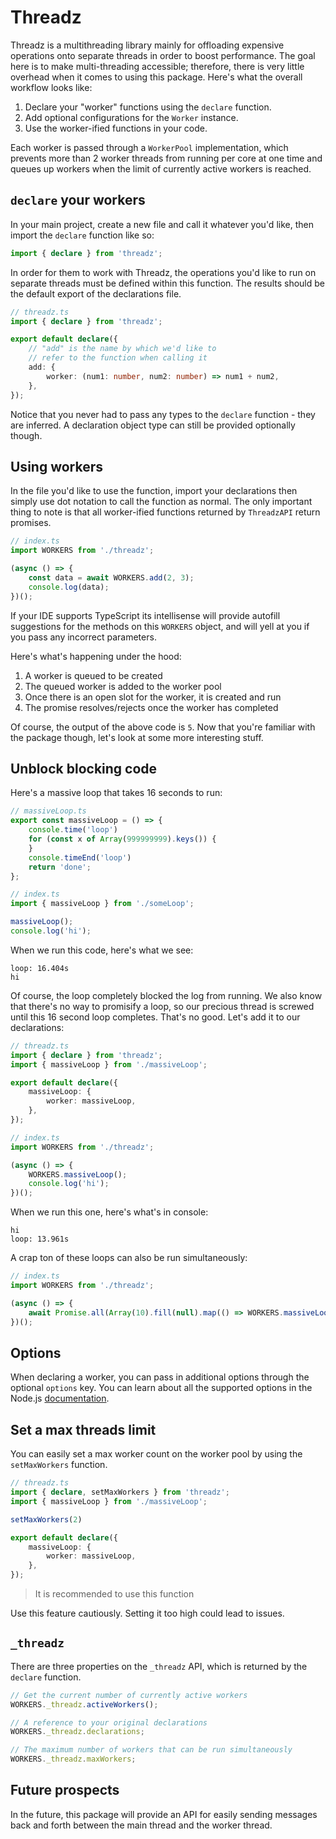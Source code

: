 # Threadz

Threadz is a multithreading library mainly for offloading expensive operations onto separate threads in order to boost performance. The goal here is to make multi-threading accessible; therefore, there is very little overhead when it comes to using this package. Here's what the overall workflow looks like:

1. Declare your "worker" functions using the `declare` function.
2. Add optional configurations for the `Worker` instance.
3. Use the worker-ified functions in your code.

Each worker is passed through a `WorkerPool` implementation, which prevents more than 2 worker threads from running per core at one time and queues up workers when the limit of currently active workers is reached.

## `declare` your workers

In your main project, create a new file and call it whatever you'd like, then import the `declare` function like so:

```TypeScript
import { declare } from 'threadz';
```

In order for them to work with Threadz, the operations you'd like to run on separate threads must be defined within this function. The results should be the default export of the declarations file.

```TypeScript
// threadz.ts
import { declare } from 'threadz';

export default declare({
    // "add" is the name by which we'd like to
    // refer to the function when calling it
    add: {
        worker: (num1: number, num2: number) => num1 + num2,
    },
});
```

Notice that you never had to pass any types to the `declare` function - they are inferred. A declaration object type can still be provided optionally though.

## Using workers

In the file you'd like to use the function, import your declarations then simply use dot notation to call the function as normal. The only important thing to note is that all worker-ified functions returned by `ThreadzAPI` return promises.

```TypeScript
// index.ts
import WORKERS from './threadz';

(async () => {
    const data = await WORKERS.add(2, 3);
    console.log(data);
})();
```

If your IDE supports TypeScript its intellisense will provide autofill suggestions for the methods on this `WORKERS` object, and will yell at you if you pass any incorrect parameters.

Here's what's happening under the hood:

1. A worker is queued to be created
2. The queued worker is added to the worker pool
3. Once there is an open slot for the worker, it is created and run
4. The promise resolves/rejects once the worker has completed

Of course, the output of the above code is `5`. Now that you're familiar with the package though, let's look at some more interesting stuff.

## Unblock blocking code

Here's a massive loop that takes 16 seconds to run:

```TypeScript
// massiveLoop.ts
export const massiveLoop = () => {
    console.time('loop')
    for (const x of Array(999999999).keys()) {
    }
    console.timeEnd('loop')
    return 'done';
};
```

```TypeScript
// index.ts
import { massiveLoop } from './someLoop';

massiveLoop();
console.log('hi');
```

When we run this code, here's what we see:

```text
loop: 16.404s
hi
```

Of course, the loop completely blocked the log from running. We also know that there's no way to promisify a loop, so our precious thread is screwed until this 16 second loop completes. That's no good. Let's add it to our declarations:

```TypeScript
// threadz.ts
import { declare } from 'threadz';
import { massiveLoop } from './massiveLoop';

export default declare({
    massiveLoop: {
        worker: massiveLoop,
    },
});
```

```TypeScript
// index.ts
import WORKERS from './threadz';

(async () => {
    WORKERS.massiveLoop();
    console.log('hi');
})();
```

When we run this one, here's what's in console:

```text
hi
loop: 13.961s
```

A crap ton of these loops can also be run simultaneously:

```TypeScript
// index.ts
import WORKERS from './threadz';

(async () => {
    await Promise.all(Array(10).fill(null).map(() => WORKERS.massiveLoop()));
})();
```

## Options

When declaring a worker, you can pass in additional options through the optional `options` key. You can learn about all the supported options in the Node.js [documentation](https://nodejs.org/api/worker_threads.html#new-workerfilename-options).

## Set a max threads limit

You can easily set a max worker count on the worker pool by using the `setMaxWorkers` function.

```TypeScript
// threadz.ts
import { declare, setMaxWorkers } from 'threadz';
import { massiveLoop } from './massiveLoop';

setMaxWorkers(2)

export default declare({
    massiveLoop: {
        worker: massiveLoop,
    },
});
```

> It is recommended to use this function

Use this feature cautiously. Setting it too high could lead to issues.

## `_threadz`

There are three properties on the `_threadz` API, which is returned by the `declare` function.

```TypeScript
// Get the current number of currently active workers
WORKERS._threadz.activeWorkers();

// A reference to your original declarations
WORKERS._threadz.declarations;

// The maximum number of workers that can be run simultaneously
WORKERS._threadz.maxWorkers;
```

## Future prospects

In the future, this package will provide an API for easily sending messages back and forth between the main thread and the worker thread.
